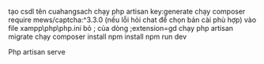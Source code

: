 tạo csdl tên cuahangsach
chạy   php artisan key:generate
chạy   composer require mews/captcha:^3.3.0 (nếu lỗi hỏi chat để chọn bản cài phù hợp)
vào    file xampp\php\php.ini bỏ ; của dòng  ;extension=gd
chạy   php artisan migrate
chạy composer install
   npm install
   npm run dev


   Php artisan serve
